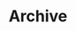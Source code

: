 ---
title: "Archive"
layout: archive
hidden: true
type: posts
summary: This page contains an archive of all posts.
---